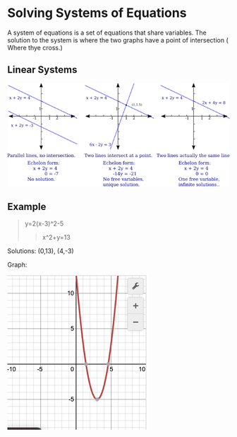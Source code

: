 # Solving Systems of Equations

A system of equations is a set of equations that share variables. The solution to the system is where the two graphs have a point of intersection ( Where thye cross.)

## Linear Systems 
![Linear Systems](images/04-fig2.png)

## Example
>y=2(x-3)^2-5
>>x^2+y=13

Solutions:
(0,13), (4,-3)

Graph: 

![GRAPH](images/Screenshot%202023-11-07%20at%201.45.30%20PM.png)